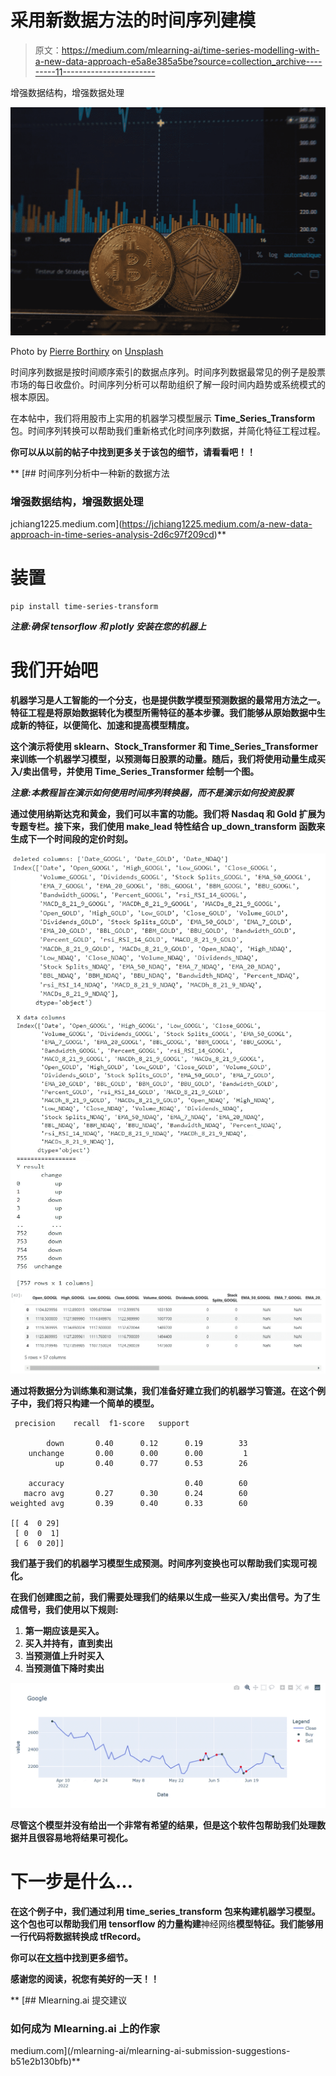 # 采用新数据方法的时间序列建模

> 原文：<https://medium.com/mlearning-ai/time-series-modelling-with-a-new-data-approach-e5a8e385a5be?source=collection_archive---------11----------------------->

增强数据结构，增强数据处理

![](img/802734c8f77c967bb634364b2488e491.png)

Photo by [Pierre Borthiry](https://unsplash.com/@peiobty?utm_source=medium&utm_medium=referral) on [Unsplash](https://unsplash.com?utm_source=medium&utm_medium=referral)

时间序列数据是按时间顺序索引的数据点序列。时间序列数据最常见的例子是股票市场的每日收盘价。时间序列分析可以帮助组织了解一段时间内趋势或系统模式的根本原因。

在本帖中，我们将用股市上实用的机器学习模型展示 **Time_Series_Transform** 包。时间序列转换可以帮助我们重新格式化时间序列数据，并简化特征工程过程。

[](https://pypi.org/project/time-series-transform/)

**你可以从以前的帖子中找到更多关于该包的细节，请看看吧！！**

**[](https://jchiang1225.medium.com/a-new-data-approach-in-time-series-analysis-2d6c97f209cd) [## 时间序列分析中一种新的数据方法

### 增强数据结构，增强数据处理

jchiang1225.medium.com](https://jchiang1225.medium.com/a-new-data-approach-in-time-series-analysis-2d6c97f209cd)** 

# **装置**

```
pip install time-series-transform
```

***注意:确保 tensorflow 和 plotly 安装在您的机器上***

# **我们开始吧**

**机器学习是人工智能的一个分支，也是提供数学模型预测数据的最常用方法之一。**特征工程**是将原始数据转化为模型所需特征的基本步骤。我们能够从原始数据中生成新的特征，以便简化、加速和提高模型精度。**

**这个演示将使用 sklearn、Stock_Transformer 和 Time_Series_Transformer 来训练一个机器学习模型，以预测每日股票的动量。随后，我们将使用动量生成买入/卖出信号，并使用 Time_Series_Transformer 绘制一个图。**

***注意:本教程旨在演示如何使用时间序列转换器，而不是演示如何投资股票***

**通过使用纳斯达克和黄金，我们可以丰富的功能。我们将 Nasdaq 和 Gold 扩展为专题专栏。接下来，我们使用 make_lead 特性结合 up_down_transform 函数来生成下一个时间段的定价时刻。**

**![](img/fce990b3b7699a09e1a179d3900879ca.png)****![](img/4d34a25359caf80c6f45ce4138c68b45.png)****![](img/7d38f223f2075adde2b3b5f8148876d0.png)**

**通过将数据分为训练集和测试集，我们准备好建立我们的机器学习管道。在这个例子中，我们将只构建一个简单的模型。**

```
 precision    recall  f1-score   support

        down       0.40      0.12      0.19        33
    unchange       0.00      0.00      0.00         1
          up       0.40      0.77      0.53        26

    accuracy                           0.40        60
   macro avg       0.27      0.30      0.24        60
weighted avg       0.39      0.40      0.33        60

[[ 4  0 29]
 [ 0  0  1]
 [ 6  0 20]]
```

**我们基于我们的机器学习模型生成预测。**时间序列变换**也可以帮助我们实现可视化。**

**在我们创建图之前，我们需要处理我们的结果以生成一些买入/卖出信号。为了生成信号，我们使用以下规则:**

1.  **第一期应该是买入。**
2.  **买入并持有，直到卖出**
3.  **当预测值上升时买入**
4.  **当预测值下降时卖出**

**![](img/1d320382a7215b40a2ef4a324fdaa3e0.png)**

**尽管这个模型并没有给出一个非常有希望的结果，但是这个软件包帮助我们处理数据并且很容易地将结果可视化。**

# **下一步是什么…**

**在这个例子中，我们通过利用 **time_series_transform** 包来构建机器学习模型。这个包也可以帮助我们用 tensorflow 的力量构建**神经网络**模型特征。我们能够用一行代码将数据转换成 tfRecord。**

**你可以在[文档](https://allen-chiang.github.io/Time-Series-Transformer/introduction.html)中找到更多细节。**

**感谢您的阅读，祝您有美好的一天！！**

**[](/mlearning-ai/mlearning-ai-submission-suggestions-b51e2b130bfb) [## Mlearning.ai 提交建议

### 如何成为 Mlearning.ai 上的作家

medium.com](/mlearning-ai/mlearning-ai-submission-suggestions-b51e2b130bfb)**